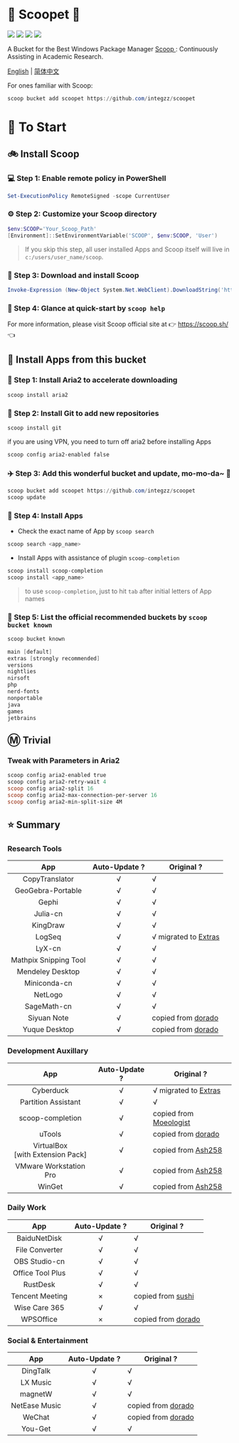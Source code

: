 <body>
    <div align="left">
        <h1 align="left">🍨 Scoopet 🍨</h1>
        <p>
            <a>
                <img
                    src="https://img.shields.io/github/workflow/status/ivaquero/scoopet/Excavator.svg"
                />
            </a>
            <a>
                <img
                    src="https://img.shields.io/github/languages/code-size/ivaquero/scoopet.svg"
                />
            </a>
            <a>
                <img
                    src="https://img.shields.io/github/repo-size/ivaquero/scoopet.svg"
                />
            </a>
            <a>
                <img
                    src="https://img.shields.io/github/license/ivaquero/scoopet"
                />
            </a>
        </p>
    </div>
    <p></p>
    <div>
        <p>
            A Bucket for the Best Windows Package Manager
            <a href="https://github.com/lukesampson/scoop"> Scoop </a>:
            Continuously Assisting in Academic Research.
        </p>
        <p align="left">
            <a href="README.md">English</a> |
            <a href="README_CN.md">简体中文</a>
        </p>
    </div>
</body>

For ones familiar with Scoop:

```powershell
scoop bucket add scoopet https://github.com/integzz/scoopet
```

# :running: To Start

## :bike: Install Scoop

### :computer: Step 1: Enable remote policy in PowerShell

```powershell
Set-ExecutionPolicy RemoteSigned -scope CurrentUser
```

### :gear: Step 2: Customize your Scoop directory

```powershell
$env:SCOOP='Your_Scoop_Path'
[Environment]::SetEnvironmentVariable('SCOOP', $env:SCOOP, 'User')
```

> If you skip this step, all user installed Apps and Scoop itself will live in `c:/users/user_name/scoop`.

### :hammer: Step 3: Download and install Scoop

```powershell
Invoke-Expression (New-Object System.Net.WebClient).DownloadString('https://get.scoop.sh')
```

### :book: Step 4: Glance at quick-start by `scoop help`

For more information, please visit Scoop official site at 👉 https://scoop.sh/ 👈

## :car: Install Apps from this bucket

### :train: Step 1: Install Aria2 to accelerate downloading

```powershell
scoop install aria2
```

### :ticket: Step 2: Install Git to add new repositories

```powershell
scoop install git
```

if you are using VPN, you need to turn off aria2 before installing Apps

```powershell
scoop config aria2-enabled false
```

### :airplane: Step 3: Add this wonderful bucket and update, mo-mo-da~ :kiss:

```powershell
scoop bucket add scoopet https://github.com/integzz/scoopet
scoop update
```

### :rocket: Step 4: Install Apps

- Check the exact name of App by `scoop search`

```powershell
scoop search <app_name>
```

- Install Apps with assistance of plugin `scoop-completion`

```powershell
scoop install scoop-completion
scoop install <app_name>
```

> to use `scoop-completion`, just to hit `tab` after initial letters of App names

### :100: Step 5: List the official recommended buckets by `scoop bucket known`

```powershell
scoop bucket known

main [default]
extras [strongly recommended]
versions
nightlies
nirsoft
php
nerd-fonts
nonportable
java
games
jetbrains
```

## :m: Trivial

### Tweak with Parameters in Aria2

```powershell
scoop config aria2-enabled true
scoop config aria2-retry-wait 4
scoop config aria2-split 16
scoop config aria2-max-connection-per-server 16
scoop config aria2-min-split-size 4M
```

## :star: Summary

### Research Tools

|          App          | Auto-Update ? | Original ?                                                          |
| :-------------------: | :-----------: | ------------------------------------------------------------------- |
|    CopyTranslator     |       √       | √                                                                   |
|   GeoGebra-Portable   |       √       | √                                                                   |
|         Gephi         |       √       | √                                                                   |
|       Julia-cn        |       √       | √                                                                   |
|       KingDraw        |       √       | √                                                                   |
|        LogSeq         |       √       | √ migrated to [Extras](https://github.com/lukesampson/scoop-extras) |
|        LyX-cn         |       √       | √                                                                   |
| Mathpix Snipping Tool |       √       | √                                                                   |
|   Mendeley Desktop    |       √       | √                                                                   |
|     Miniconda-cn      |       √       | √                                                                   |
|        NetLogo        |       √       | √                                                                   |
|      SageMath-cn      |       √       | √                                                                   |
|      Siyuan Note      |       √       | copied from [dorado](https://github.com/chawyehsu/dorado)           |
|     Yuque Desktop     |       √       | copied from [dorado](https://github.com/chawyehsu/dorado)           |

### Development Auxillary

|                  App                  | Auto-Update ? | Original ?                                                          |
| :-----------------------------------: | :-----------: | ------------------------------------------------------------------- |
|               Cyberduck               |       √       | √ migrated to [Extras](https://github.com/lukesampson/scoop-extras) |
|          Partition Assistant          |       √       | √                                                                   |
|           scoop-completion            |       √       | copied from [Moeologist](https://github.com/Moeologist/scoop-completion)        |
|                uTools                 |       √       | copied from [dorado](https://github.com/chawyehsu/dorado)           |
| VirtualBox <br> [with Extension Pack] |       √       | copied from [Ash258](https://github.com/Ash258/Scoop-Ash258)        |
|        VMware Workstation Pro         |       √       | copied from [Ash258](https://github.com/Ash258/Scoop-Ash258)        |
|                WinGet                 |       √       | copied from [Ash258](https://github.com/Ash258/Scoop-Ash258)        |

### Daily Work

|        App        | Auto-Update ? | Original ?                                                   |
| :---------------: | :-----------: | ------------------------------------------------------------ |
|   BaiduNetDisk    |       √       | √                                                            |
|  File Converter   |       √       | √                                                            |
|   OBS Studio-cn   |       √       | √                                                            |
| Office Tool Plus  |       √       | √                                                            |
|     RustDesk      |       √       | √                                                            |
|  Tencent Meeting  |       ×       | copied from [sushi](https://github.com/kidonng/sushi/)       |
|   Wise Care 365   |       √       | √                                                            |
|     WPSOffice     |       ×       | copied from [dorado](https://github.com/chawyehsu/dorado)    |

### Social & Entertainment

|      App      | Auto-Update ? | Original ?                                                |
| :-----------: | :-----------: | --------------------------------------------------------- |
|   DingTalk    |       √       | √                                                         |
|   LX Music    |       √       | √                                                         |
|    magnetW    |       √       | √                                                         |
| NetEase Music |       √       | copied from [dorado](https://github.com/chawyehsu/dorado) |
|    WeChat     |       √       | copied from [dorado](https://github.com/chawyehsu/dorado) |
|    You-Get    |       √       | √                                                         |
